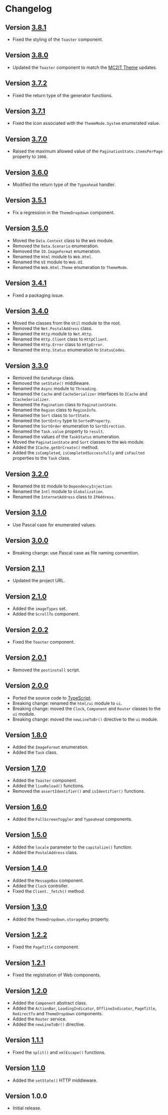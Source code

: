 # Changelog

## Version [3.8.1](https://github.com/cedx/core.js/compare/v3.8.0...v3.8.1)
- Fixed the styling of the `Toaster` component.

## Version [3.8.0](https://github.com/cedx/core.js/compare/v3.7.2...v3.8.0)
- Updated the `Toaster` component to match the [MC2IT Theme](https://github.com/mc2it/theme) updates.

## Version [3.7.2](https://github.com/cedx/core.js/compare/v3.7.1...v3.7.2)
- Fixed the return type of the generator functions.

## Version [3.7.1](https://github.com/cedx/core.js/compare/v3.7.0...v3.7.1)
- Fixed the icon associated with the `ThemeMode.System` enumerated value.

## Version [3.7.0](https://github.com/cedx/core.js/compare/v3.6.0...v3.7.0)
- Raised the maximum allowed value of the `PaginationState.itemsPerPage` property to `1000`.

## Version [3.6.0](https://github.com/cedx/core.js/compare/v3.5.1...v3.6.0)
- Modified the return type of the `Typeahead` handler.

## Version [3.5.1](https://github.com/cedx/core.js/compare/v3.5.0...v3.5.1)
- Fix a regression in the `ThemeDropdown` component.

## Version [3.5.0](https://github.com/cedx/core.js/compare/v3.4.1...v3.5.0)
- Moved the `Data.Context` class to the `Web` module.
- Removed the `Data.Scenario` enumeration.
- Removed the `IO.ImageFormat` enumeration.
- Renamed the `Html` module to `Web.Html`.
- Renamed the `UI` module to `Web.UI`.
- Renamed the `Web.Html.Theme` enumeration to `ThemeMode`.

## Version [3.4.1](https://github.com/cedx/core.js/compare/v3.4.0...v3.4.1)
- Fixed a packaging issue.

## Version [3.4.0](https://github.com/cedx/core.js/compare/v3.3.0...v3.4.0)
- Moved the classes from the `Util` module to the root.
- Removed the `Net.PostalAddress` class.
- Renamed the `Http` module to `Net.Http`.
- Renamed the `Http.Client` class to `HttpClient`.
- Renamed the `Http.Error` class to `HttpError`.
- Renamed the `Http.Status` enumeration to `StatusCodes`.

## Version [3.3.0](https://github.com/cedx/core.js/compare/v3.2.0...v3.3.0)
- Removed the `DateRange` class.
- Removed the `setState()` middleware.
- Renamed the `Async` module to `Threading`.
- Renamed the `Cache` and `CacheSerializer` interfaces to `ICache` and `ICacheSerializer`.
- Renamed the `Pagination` class to `PaginationState`.
- Renamed the `Region` class to `RegionInfo`.
- Renamed the `Sort` class to `SortState`.
- Renamed the `SortEntry` type to `SortedProperty`.
- Renamed the `SortOrder` enumeration to `SortDirection`.
- Renamed the `Task.value` property to `result`.
- Renamed the values of the `TaskStatus` enumeration.
- Moved the `PaginationState` and `Sort` classes to the `Web` module.
- Added the `ICache.getOrCreate()` method.
- Added the `isCompleted`, `isCompletedSuccessfully` and `isFaulted` properties to the `Task` class.

## Version [3.2.0](https://github.com/cedx/core.js/compare/v3.1.0...v3.2.0)
- Renamed the `DI` module to `DependencyInjection`.
- Renamed the `Intl` module to `Globalization`.
- Renamed the `InternetAddress` class to `IPAddress`.

## Version [3.1.0](https://github.com/cedx/core.js/compare/v3.0.0...v3.1.0)
- Use Pascal case for enumerated values.

## Version [3.0.0](https://github.com/cedx/core.js/compare/v2.1.1...v3.0.0)
- Breaking change: use Pascal case as file naming convention.

## Version [2.1.1](https://github.com/cedx/core.js/compare/v2.1.0...v2.1.1)
- Updated the project URL.

## Version [2.1.0](https://github.com/cedx/core.js/compare/v2.0.2...v2.1.0)
- Added the `imageTypes` set.
- Added the `ScrollTo` component.

## Version [2.0.2](https://github.com/cedx/core.js/compare/v2.0.1...v2.0.2)
- Fixed the `Toaster` component.

## Version [2.0.1](https://github.com/cedx/core.js/compare/v2.0.0...v2.0.1)
- Removed the `postinstall` script.

## Version [2.0.0](https://github.com/cedx/core.js/compare/v1.8.0...v2.0.0)
- Ported the source code to [TypeScript](https://www.typescriptlang.org).
- Breaking change: renamed the `html/ui` module to `ui`.
- Breaking change: moved the `Clock`, `Component` and `Router` classes to the `ui` module.
- Breaking change: moved the `newLineToBr()` directive to the `ui` module.

## Version [1.8.0](https://github.com/cedx/core.js/compare/v1.7.0...v1.8.0)
- Added the `ImageFormat` enumeration.
- Added the `Task` class.

## Version [1.7.0](https://github.com/cedx/core.js/compare/v1.6.0...v1.7.0)
- Added the `Toaster` component.
- Added the `liveReload()` functions.
- Removed the `assertIdentifier()` and `isIdentifier()` functions.

## Version [1.6.0](https://github.com/cedx/core.js/compare/v1.5.0...v1.6.0)
- Added the `FullScreenToggler` and `Typeahead` components.

## Version [1.5.0](https://github.com/cedx/core.js/compare/v1.4.0...v1.5.0)
- Added the `locale` parameter to the `capitalize()` function.
- Added the `PostalAddress` class.

## Version [1.4.0](https://github.com/cedx/core.js/compare/v1.3.0...v1.4.0)
- Added the `MessageBox` component.
- Added the `Clock` controller.
- Fixed the `Client._fetch()` method.

## Version [1.3.0](https://github.com/cedx/core.js/compare/v1.2.2...v1.3.0)
- Added the `ThemeDropdown.storageKey` property.

## Version [1.2.2](https://github.com/cedx/core.js/compare/v1.2.1...v1.2.2)
- Fixed the `PageTitle` component.

## Version [1.2.1](https://github.com/cedx/core.js/compare/v1.2.0...v1.2.1)
- Fixed the registration of Web components.

## Version [1.2.0](https://github.com/cedx/core.js/compare/v1.1.1...v1.2.0)
- Added the `Component` abstract class.
- Added the `ActionBar`, `LoadingIndicator`, `OfflineIndicator`, `PageTitle`, `RedirectTo` and `ThemeDropdown` components.
- Added the `Router` service.
- Added the `newLineToBr()` directive.

## Version [1.1.1](https://github.com/cedx/core.js/compare/v1.1.0...v1.1.1)
- Fixed the `split()` and `xmlEscape()` functions.

## Version [1.1.0](https://github.com/cedx/core.js/compare/v1.0.0...v1.1.0)
- Added the `setState()` HTTP middleware.

## Version 1.0.0
- Initial release.
